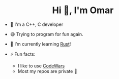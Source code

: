 <h1 align="center"> Hi 👋, I'm Omar </h1>

- 💬 I'm a C++, C developer

- 😄 Trying to program for fun again.

- 🌱 I’m currently learning [Rust](https://www.rust-lang.org/)!
- ⚡ Fun facts:
  - I like to use [CodeWars](https://www.codewars.com/)
  - Most my repos are private 👀 


<!--
**omejia10/omejia10** is a ✨ _special_ ✨ repository because its `README.md` (this file) appears on your GitHub profile.

Here are some ideas to get you started:

- 🔭 I’m currently working on ...
- 👯 I’m looking to collaborate on ...
- 🤔 I’m looking for help with ...
- 📫 How to reach me: ...
-->
